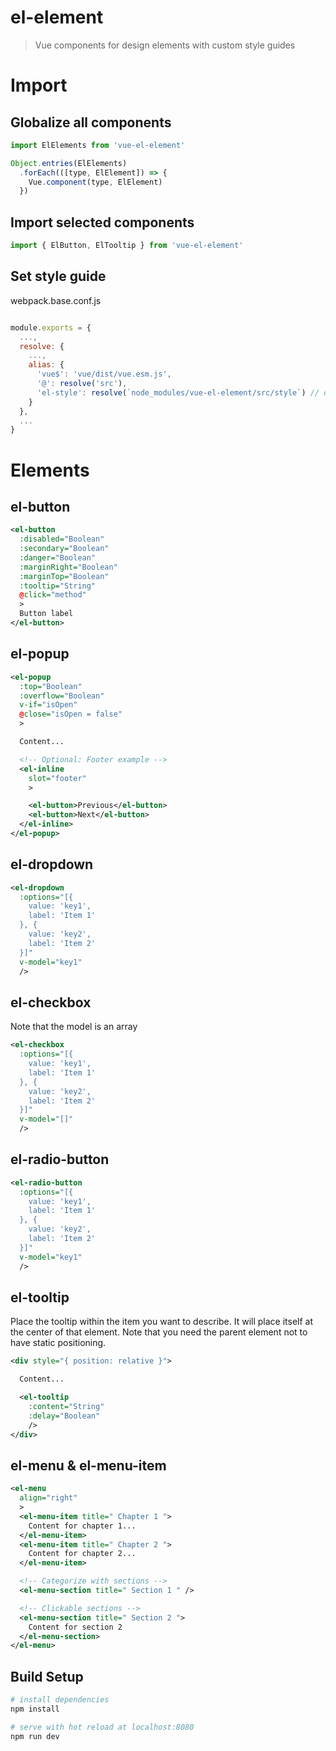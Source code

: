 # el-element

> Vue components for design elements with custom style guides

# Import
## Globalize all components
```js
import ElElements from 'vue-el-element'

Object.entries(ElElements)
  .forEach(([type, ElElement]) => {
    Vue.component(type, ElElement)
  })
```

## Import selected components
```js
import { ElButton, ElTooltip } from 'vue-el-element'
```

## Set style guide
webpack.base.conf.js
```js

module.exports = {
  ...,
  resolve: {
    ...,
    alias: {
      'vue$': 'vue/dist/vue.esm.js',
      '@': resolve('src'),
      'el-style': resolve(`node_modules/vue-el-element/src/style`) // or copy variables.less and set your custom style
    }
  },
  ...
}
```

# Elements
## el-button
```xml
<el-button
  :disabled="Boolean"
  :secondary="Boolean"
  :danger="Boolean"
  :marginRight="Boolean"
  :marginTop="Boolean"
  :tooltip="String"
  @click="method"
  >
  Button label
</el-button>
```

## el-popup
```xml
<el-popup
  :top="Boolean"
  :overflow="Boolean"
  v-if="isOpen"
  @close="isOpen = false"
  >

  Content...

  <!-- Optional: Footer example -->
  <el-inline
    slot="footer"
    >

    <el-button>Previous</el-button>
    <el-button>Next</el-button>
  </el-inline>
</el-popup>
```

## el-dropdown
```xml
<el-dropdown
  :options="[{
    value: 'key1',
    label: 'Item 1'
  }, {
    value: 'key2',
    label: 'Item 2'
  }]"
  v-model="key1"
  />
```

## el-checkbox
Note that the model is an array
```xml
<el-checkbox
  :options="[{
    value: 'key1',
    label: 'Item 1'
  }, {
    value: 'key2',
    label: 'Item 2'
  }]"
  v-model="[]"
  />
```

## el-radio-button
```xml
<el-radio-button
  :options="[{
    value: 'key1',
    label: 'Item 1'
  }, {
    value: 'key2',
    label: 'Item 2'
  }]"
  v-model="key1"
  />
```

## el-tooltip
Place the tooltip within the item you want to describe. It will place itself at the center of that element. Note that you need the parent element not to have static positioning.
```xml
<div style="{ position: relative }">

  Content...

  <el-tooltip
    :content="String"
    :delay="Boolean"
    />
</div>
```

## el-menu & el-menu-item
```xml
<el-menu
  align="right"
  >
  <el-menu-item title=" Chapter 1 ">
    Content for chapter 1...
  </el-menu-item>
  <el-menu-item title=" Chapter 2 ">
    Content for chapter 2...
  </el-menu-item>

  <!-- Categorize with sections -->
  <el-menu-section title=" Section 1 " />

  <!-- Clickable sections -->
  <el-menu-section title=" Section 2 ">
    Content for section 2
  </el-menu-section>
</el-menu>
```

## Build Setup

``` bash
# install dependencies
npm install

# serve with hot reload at localhost:8080
npm run dev
```
